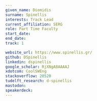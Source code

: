 ```yaml
---
given_name: Diomidis
surname: Spinellis
interests: Track Lead
current_affiliation: SERG
role: Part Time Faculty
start_date:
end_date:
track: 1

website_url: https://www.spinellis.gr/
github: DSpinellis
linkedin: dspinellis
google_scholar: RjXNgA8AAAAJ
xdotcom: CoolSWEng
stackoverflow: 20520
tudelft_research: d-spinellis
mastodon:
speakerdeck:
---
```


